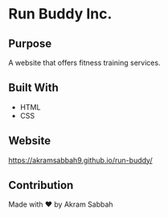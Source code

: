 # Run Buddy Inc.

## Purpose
A website that offers fitness training services.

## Built With
* HTML
* CSS

## Website
https://akramsabbah9.github.io/run-buddy/

## Contribution
Made with ❤️ by Akram Sabbah
